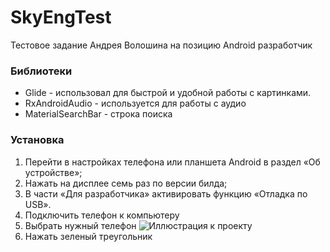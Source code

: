 # SkyEngTest


Тестовое задание Андрея Волошина на позицию Android разработчик

### Библиотеки

* Glide - использовал для быстрой и удобной работы с картинками.
* RxAndroidAudio - используется для работы с аудио
* MaterialSearchBar - строка поиска

### Установка
1. Перейти в настройках телефона или планшета Android в раздел «Об устройстве»;
2. Нажать на дисплее семь раз по версии билда;
3. В части «Для разработчика» активировать функцию «Отладка по USB».
4. Подключить телефон к компьютеру
5. Выбрать нужный телефон
![Иллюстрация к проекту](https://i.imgur.com/7hgY5gA.png)
6. Нажать зеленый треугольник
